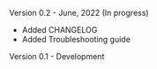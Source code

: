 Version 0.2 - June, 2022 (In progress)
- Added CHANGELOG
- Added Troubleshooting guide

Version 0.1 - Development

